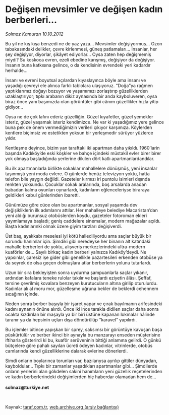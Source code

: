 # Değişen mevsimler ve değişen kadın berberleri...

*Solmaz Kamuran 10.10.2012*

<div class="yazi"><p>Bu yıl ne kış kışa benzedi ne de yaz yaza... Mevsimler değişiyormuş... Ozon tabakasındaki delikler, çevre kirlenmesi, güneş patlamaları... İnsanlar, her şey değişiyor, diyorlar, şikâyet ediyorlar... Oysa zaten hep değişmemiş miydi? Su koskoca evren, ezeli ebedine karışmış, değişiyor da değişiyor. İnsanın buna katkısına gelince, o da kendisinin evrendeki yeri kadardır herhalde... </p>
<p>İnsanı ve evreni boyutsal açılardan kıyaslayınca böyle ama insanı ve yaşadığı çevreyi ele alınca farklı tablolara ulaşıyoruz. “Doğa”ya rağmen yaptıklarımız doğayı bozuyor ve yaşamımızı zorlaştırıp güzelliklerden uzaklaştırıyor; tıpkı arabanın dikiz aynasında bir anda kayboluveren, oysa biraz önce yanı başımızda olan görüntüler gibi cânım güzellikler hızla yitip gidiyor...</p>
<p>Oysa ne de çok lafını ederiz güzelliğin. Güzel kıyafetler, güzel yemekler isteriz, güzel yaşamak isteriz kendimizce. Ne var ki yaşadığımız yere gelince buna pek de önem vermediğimizin verileri çıkıyor karşımıza. Köylerden kentlere biçimsiz ve estetikten yoksun bir yerleşmedir sürüyor yüzlerce yıldır. </p>
<p>Kentleşme deyince, bizim yan taraftaki iki apartman daha yıkıldı. 1960’larin başında Kadıköy’de eski köşkler ve bahçe içindeki müstakil evler birer birer yok olmaya başladığında yerlerine dikilen dört katlı apartmanlardandılar. </p>
<p>Bu ilk apartmanlarla birlikte sokaklar mahallelere dönüşmüş, yeni insanlar taşınmıştı yeni moda evlere. O günlerde henüz televizyon yoktu, hatta telefon bile yaygın değildi. Gazeteler kırmızı iri puntolu isimleri dışında renkten yoksundu. Çocuklar sokak aralarında, boş arsalarda anadan babadan kalma oyunları oynarlardı, kadınların eğlenceleriyse biraraya geldikleri kabul günlerinden ibaretti.</p>
<p>Günümüze göre cüce olan bu apartmanlar, sosyal yaşamda dev değişikliklerin ilk adımlarını attılar. Her mahalleye belediye Macaristan’dan yeni aldığı burunsuz otobüslerden koydu, gazeteler fotoroman ekleri yayımlamaya başladı; geniş caddelere sinemalar, modern mağazalar açıldı. Başta kadınlarınki olmak üzere giyim tarzları değişiverdi. </p>
<p>Üst baş, ayakkabı meselesi iyi kötü hallediliyordu ama saçlar büyük bir sorundu hanımlar için. Şimdiki gibi neredeyse her binanın alt katındaki mahalle berberleri de yoktu, alışveriş merkezlerindeki ultra-modern kuaförler de... Sayılı birkaç kadın berberi yalnızca Kadıköy’deydi. Ne yapsınlar, çaresiz işe gider gibi genellikle pazartesileri erkenden otobüse ya da seyrek de olsa geçen dolmuşlara atlar berberlerin yolunu tutarlardı. </p>
<p>Uzun bir sıra bekleyişten sonra uydurma şampuanlarla saçlar yıkanır, ardından kafalara teneke rulolar takılır ve başlardı eziyetin âlâsı. Şeffaf, tersine çevrilmiş kovalara benzeyen kurutucuların altına girilip oturulurdu. Kadınlar alı al moru mor, güzelleşme uğruna bekler de beklerdi cehennem sıcağının içinde. </p>
<p>Neden sonra berber başıyla bir işaret yapar ve çırak bayılmanın arifesindeki kadını aynanın önüne alırdı. Önce iki ince tarakla didilen saçlar daha sonra ocakta kızdırılan bir maşayla ya bir biri üstüne kapanan lokmalar hâlinde taranır ya da hepsinin uçları dışa döndürülüp “karavel” yapılırdı.</p>
<p>Bu işlemler bitince yapışkan bir sprey, saksımsı bir görüntüye kavuşan başa püskürtülür ve berber ikinci bir aynayla bu manzarayı enseden müşterisine iftiharla gösterirdi ki bu, kuaför serüveninin bittiği anlamına gelirdi. O günkü bütçelere göre pahalı sayılan ücreti ödeyen kadınlar, vitrinlerde, otobüs camlarında kendi güzelliklerine dalarak evlerine dönerlerdi.</p>
<p>Simdi onların boylarınca torunları var, bazılarıysa ayrılıp gittiler dünyadan, kayboldular... Tıpkı bir zamanlar yaşadıkları apartmanlar gibi... Şimdilerde onların yerlerini alan gökdelen sakini hanımların yeni güzellik reçetelerinden ve kadın berberlerindeki değişimlerden hiç haberdar olamadan hem de...<br/><br/><b>solmaz@turkiye.net</b></p>
<p> </p>
</div>

Kaynak: [taraf.com.tr](http://www.taraf.com.tr/solmaz-kamuran/makale-degisen-mevsimler-ve-degisen-kadin-berberleri.htm), [web.archive.org (arşiv bağlantısı)](http://web.archive.org/web/20140203220530/http://www.taraf.com.tr/solmaz-kamuran/makale-degisen-mevsimler-ve-degisen-kadin-berberleri.htm)
